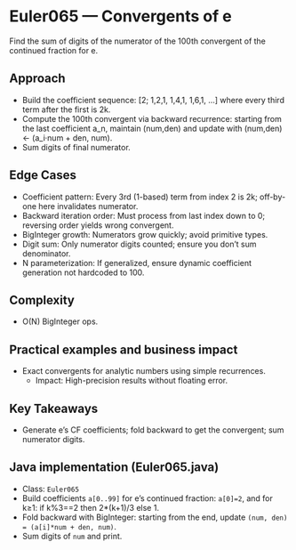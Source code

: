 # Euler065 — Convergents of e

Find the sum of digits of the numerator of the 100th convergent of the continued fraction for e.

## Approach

- Build the coefficient sequence: [2; 1,2,1, 1,4,1, 1,6,1, ...] where every third term after the first is 2k.
- Compute the 100th convergent via backward recurrence: starting from the last coefficient a_n, maintain (num,den) and update with (num,den) ← (a_i·num + den, num).
- Sum digits of final numerator.

## Edge Cases
- Coefficient pattern: Every 3rd (1-based) term from index 2 is 2k; off-by-one here invalidates numerator.
- Backward iteration order: Must process from last index down to 0; reversing order yields wrong convergent.
- BigInteger growth: Numerators grow quickly; avoid primitive types.
- Digit sum: Only numerator digits counted; ensure you don’t sum denominator.
- N parameterization: If generalized, ensure dynamic coefficient generation not hardcoded to 100.

## Complexity
- O(N) BigInteger ops.

## Practical examples and business impact
- Exact convergents for analytic numbers using simple recurrences.
  - Impact: High-precision results without floating error.

## Key Takeaways
- Generate e’s CF coefficients; fold backward to get the convergent; sum numerator digits.


## Java implementation (Euler065.java)

- Class: `Euler065`
- Build coefficients `a[0..99]` for e’s continued fraction: `a[0]=2`, and for k≥1: if k%3==2 then 2*(k+1)/3 else 1.
- Fold backward with BigInteger: starting from the end, update `(num, den) = (a[i]*num + den, num)`.
- Sum digits of `num` and print.
